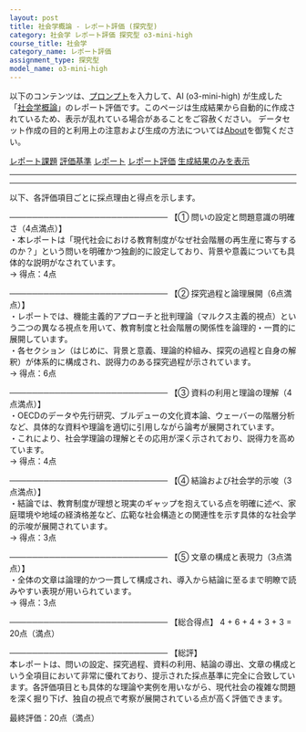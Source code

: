 ```yaml
---
layout: post
title: 社会学概論 - レポート評価 (探究型)
category: 社会学 レポート評価 探究型 o3-mini-high
course_title: 社会学
category_name: レポート評価
assignment_type: 探究型
model_name: o3-mini-high
---
```


以下のコンテンツは、[プロンプト](https://github.com/takedatoshiyuki/synthetic_assignments/tree/main/generated/社会学/o3-mini-high/prompt_レポート評価-探究型.md)を入力して、AI (o3-mini-high) が生成した「[社会学概論](/contents/社会学/)」のレポート評価です。このページは生成結果から自動的に作成されているため、表示が乱れている場合があることをご容赦ください。
データセット作成の目的と利用上の注意および生成の方法については[About](/About)を御覧ください。

[レポート課題](../レポート課題-探究型)
[評価基準](../評価基準-探究型)
[レポート](../レポート-探究型)
[レポート評価](../レポート評価-探究型)
[生成結果のみを表示](https://github.com/takedatoshiyuki/synthetic_assignments/tree/main/generated/社会学/o3-mini-high/レポート評価-探究型.md)
  

***
***
  
以下、各評価項目ごとに採点理由と得点を示します。

────────────────────────────
【① 問いの設定と問題意識の明確さ（4点満点）】  
・本レポートは「現代社会における教育制度がなぜ社会階層の再生産に寄与するのか？」という問いを明確かつ独創的に設定しており、背景や意義についても具体的な説明がなされています。  
→ 得点：4点

────────────────────────────
【② 探究過程と論理展開（6点満点）】  
・レポートでは、機能主義的アプローチと批判理論（マルクス主義的視点）という二つの異なる視点を用いて、教育制度と社会階層の関係性を論理的・一貫的に展開しています。  
・各セクション（はじめに、背景と意義、理論的枠組み、探究の過程と自身の解釈）が体系的に構成され、説得力のある探究過程が示されています。  
→ 得点：6点

────────────────────────────
【③ 資料の利用と理論の理解（4点満点）】  
・OECDのデータや先行研究、ブルデューの文化資本論、ウェーバーの階層分析など、具体的な資料や理論を適切に引用しながら論考が展開されています。  
・これにより、社会学理論の理解とその応用が深く示されており、説得力を高めています。  
→ 得点：4点

────────────────────────────
【④ 結論および社会学的示唆（3点満点）】  
・結論では、教育制度が理想と現実のギャップを抱えている点を明確に述べ、家庭環境や地域の経済格差など、広範な社会構造との関連性を示す具体的な社会学的示唆が展開されています。  
→ 得点：3点

────────────────────────────
【⑤ 文章の構成と表現力（3点満点）】  
・全体の文章は論理的かつ一貫して構成され、導入から結論に至るまで明瞭で読みやすい表現が用いられています。  
→ 得点：3点

────────────────────────────
【総合得点】 4 + 6 + 4 + 3 + 3 = 20点（満点）

────────────────────────────
【総評】  
本レポートは、問いの設定、探究過程、資料の利用、結論の導出、文章の構成という全項目において非常に優れており、提示された採点基準に完全に合致しています。各評価項目とも具体的な理論や実例を用いながら、現代社会の複雑な問題を深く掘り下げ、独自の視点で考察が展開されている点が高く評価できます。

最終評価：20点（満点）
